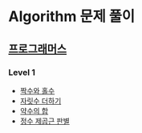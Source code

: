 # Algorithm 문제 풀이

## [프로그래머스](https://programmers.co.kr/?utm_source=google&utm_medium=cpc&utm_campaign=brand_prgms_pc&gclid=Cj0KCQjwpeaYBhDXARIsAEzItbGapElwZebk0CA8nNp5yaJU3OjNZfCvWxkXNWBjPc-EpPqajXBxxvEaAm_gEALw_wcB)

### Level 1

- [짝수와 홀수](./level_1//%EC%A7%9D%EC%88%98%EC%99%80%20%ED%99%80%EC%88%98.md)
- [자릿수 더하기](./level_1/%EC%9E%90%EB%A6%BF%EC%88%98%20%EB%8D%94%ED%95%98%EA%B8%B0.md)
- [약수의 합](./level_1//%EC%95%BD%EC%88%98%EC%9D%98%20%ED%95%A9.md)
- [정수 제곱근 판별](./level_1/%EC%A0%95%EC%88%98%20%EC%A0%9C%EA%B3%B1%EA%B7%BC%20%ED%8C%90%EB%B3%84.md)
